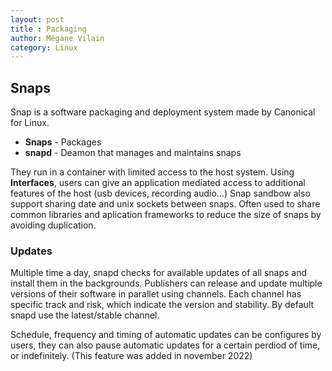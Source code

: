 ```yaml
---
layout: post
title : Packaging
author: Mégane Vilain
category: Linux
---
```


## Snaps 
Snap is a software packaging and deployment system made by Canonical for Linux. 

- **Snaps** - Packages
- **snapd** - Deamon that manages and maintains snaps

They run in a container with limited access to the host system. Using **Interfaces**, users can give an application mediated access to additional features of the host (usb devices, recording audio...)
Snap sandbow also support sharing date and unix sockets between snaps. Often used to share common libraries and aplication frameworks to reduce the size of snaps by avoiding duplication.

### Updates
Multiple time a day, snapd checks for available updates of all snaps and install them in the backgrounds.
Publishers can release and update multiple versions of their software in parallet using channels. Each channel has specific track and risk, which indicate the version and stability. By default snapd use the latest/stable channel. 

Schedule, frequency and timing of automatic updates can be configures by users, they can also pause automatic updates for a certain perdiod of time, or indefinitely. (This feature was added in november 2022)
